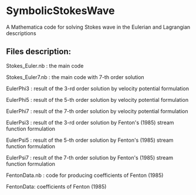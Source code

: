 # SymbolicStokesWave

A Mathematica code for solving Stokes wave in the Eulerian and Lagrangian descriptions

## Files description:

Stokes_Euler.nb : the main code

Stokes_Euler7.nb : the main code with 7-th order solution

EulerPhi3 : result of the 3-rd order solution by velocity potential formulation

EulerPhi5 : result of the 5-th order solution by velocity potential formulation

EulerPhi7 : result of the 7-th order solution by velocity potential formulation

EulerPsi3 : result of the 3-rd order solution by Fenton's (1985) stream function formulation

EulerPsi5 : result of the 5-th order solution by Fenton's (1985) stream function formulation

EulerPsi7 : result of the 7-th order solution by Fenton's (1985) stream function formulation

FentonData.nb : code for producing coefficients of Fenton (1985)

FentonData: coefficients of Fenton (1985)
